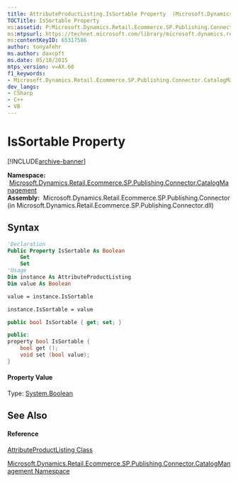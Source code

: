 ```yaml
---
title: AttributeProductListing.IsSortable Property  (Microsoft.Dynamics.Retail.Ecommerce.SP.Publishing.Connector.CatalogManagement)
TOCTitle: IsSortable Property
ms:assetid: P:Microsoft.Dynamics.Retail.Ecommerce.SP.Publishing.Connector.CatalogManagement.AttributeProductListing.IsSortable
ms:mtpsurl: https://technet.microsoft.com/library/microsoft.dynamics.retail.ecommerce.sp.publishing.connector.catalogmanagement.attributeproductlisting.issortable(v=AX.60)
ms:contentKeyID: 65317586
author: tonyafehr
ms.author: daxcpft
ms.date: 05/18/2015
mtps_version: v=AX.60
f1_keywords:
- Microsoft.Dynamics.Retail.Ecommerce.SP.Publishing.Connector.CatalogManagement.AttributeProductListing.IsSortable
dev_langs:
- CSharp
- C++
- VB
---
```


# IsSortable Property


[!INCLUDE[archive-banner](includes/archive-banner.md)]

**Namespace:**  [Microsoft.Dynamics.Retail.Ecommerce.SP.Publishing.Connector.CatalogManagement](microsoft-dynamics-retail-ecommerce-sp-publishing-connector-catalogmanagement-namespace.md)  
**Assembly:**  Microsoft.Dynamics.Retail.Ecommerce.SP.Publishing.Connector (in Microsoft.Dynamics.Retail.Ecommerce.SP.Publishing.Connector.dll)

## Syntax

``` vb
'Declaration
Public Property IsSortable As Boolean
    Get
    Set
'Usage
Dim instance As AttributeProductListing
Dim value As Boolean

value = instance.IsSortable

instance.IsSortable = value
```

``` csharp
public bool IsSortable { get; set; }
```

``` c++
public:
property bool IsSortable {
    bool get ();
    void set (bool value);
}
```

#### Property Value

Type: [System.Boolean](https://technet.microsoft.com/library/a28wyd50\(v=ax.60\))  

## See Also

#### Reference

[AttributeProductListing Class](attributeproductlisting-class-microsoft-dynamics-retail-ecommerce-sp-publishing-connector-catalogmanagement.md)

[Microsoft.Dynamics.Retail.Ecommerce.SP.Publishing.Connector.CatalogManagement Namespace](microsoft-dynamics-retail-ecommerce-sp-publishing-connector-catalogmanagement-namespace.md)

